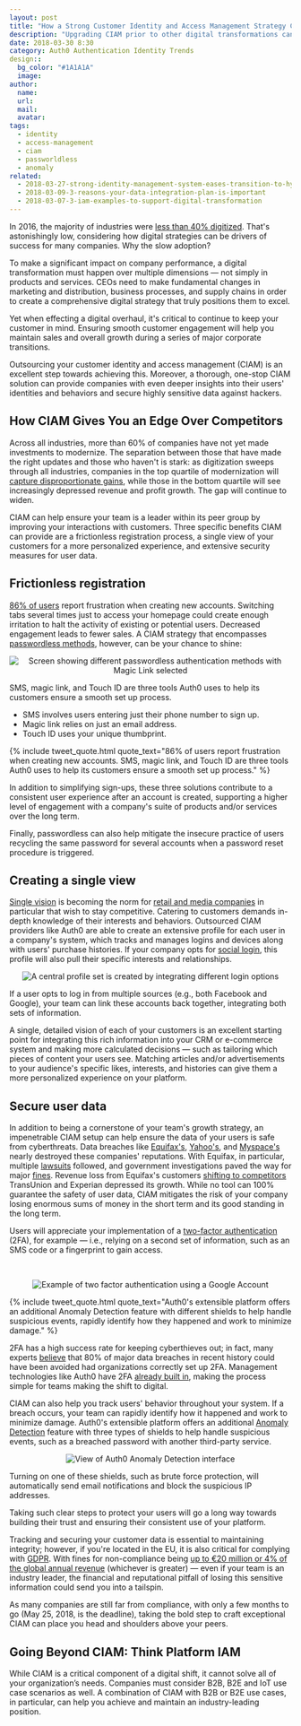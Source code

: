 ```yaml
---
layout: post
title: "How a Strong Customer Identity and Access Management Strategy Can Drive Digital Success"
description: "Upgrading CIAM prior to other digital transformations can help maintain a positive user experience and high level of engagement with your platform."
date: 2018-03-30 8:30
category: Auth0 Authentication Identity Trends
design:: 
  bg_color: "#1A1A1A"
  image: 
author:
  name:
  url:
  mail:
  avatar: 
tags: 
  - identity
  - access-management
  - ciam
  - passworldless
  - anomaly
related:
  - 2018-03-27-strong-identity-management-system-eases-transition-to-hybrid-cloud
  - 2018-03-09-3-reasons-your-data-integration-plan-is-important
  - 2018-03-07-3-iam-examples-to-support-digital-transformation
---
```


In 2016, the majority of industries were [less than 40% digitized](https://www.mckinsey.com/business-functions/digital-mckinsey/our-insights/the-case-for-digital-reinvention). That's astonishingly low, considering how digital strategies can be drivers of success for many companies. Why the slow adoption?

To make a significant impact on company performance, a digital transformation must happen over multiple dimensions — not simply in products and services. CEOs need to make fundamental changes in marketing and distribution, business processes, and supply chains in order to create a comprehensive digital strategy that truly positions them to excel. 

Yet when effecting a digital overhaul, it's critical to continue to keep your customer in mind. Ensuring smooth customer engagement will help you maintain sales and overall growth during a series of major corporate transitions.

Outsourcing your customer identity and access management (CIAM) is an excellent step towards achieving this. Moreover, a thorough, one-stop CIAM solution can provide companies with even deeper insights into their users' identities and behaviors and secure highly sensitive data against hackers.

## How CIAM Gives You an Edge Over Competitors

Across all industries, more than 60% of companies have not yet made investments to modernize. The separation between those that have made the right updates and those who haven't is stark: as digitization sweeps through all industries, companies in the top quartile of modernization will [capture disproportionate gains](https://www.mckinsey.com/business-functions/digital-mckinsey/our-insights/the-case-for-digital-reinvention), while those in the bottom quartile will see increasingly depressed revenue and profit growth. The gap will continue to widen.

CIAM can help ensure your team is a leader within its peer group by improving your interactions with customers. Three specific benefits CIAM can provide are a frictionless registration process, a single view of your customers for a more personalized experience, and extensive security measures for user data.

## Frictionless registration 

[86% of users](http://www.webhostingbuzz.com/blog/2013/03/21/whos-sharing-what/) report frustration when creating new accounts. Switching tabs several times just to access your homepage could create enough irritation to halt the activity of existing or potential users. Decreased engagement leads to fewer sales. A CIAM strategy that encompasses [passwordless methods](https://auth0.com/passwordless), however, can be your chance to shine:

<p style="text-align: center;">
  <img src="https://cdn.auth0.com/blog/digital-success-through-customer-identity-and-access-management/magic-link.png" alt="Screen showing different passwordless authentication methods with Magic Link selected">
</p>

SMS, magic link, and Touch ID are three tools Auth0 uses to help its customers ensure a smooth set up process. 

* SMS involves users entering just their phone number to sign up.
* Magic link relies on just an email address.
* Touch ID uses your unique thumbprint.

{% include tweet_quote.html quote_text="86% of users report frustration when creating new accounts. SMS, magic link, and Touch ID are three tools Auth0 uses to help its customers ensure a smooth set up process." %}

In addition to simplifying sign-ups, these three solutions contribute to a consistent user experience after an account is created, supporting a higher level of engagement with a company's suite of products and/or services over the long term.

Finally, passwordless can also help mitigate the insecure practice of users recycling the same password for several accounts when a password reset procedure is triggered. 

## Creating a single view

[Single vision](https://auth0.com/blog/the-three-best-ways-to-create-the-single-vision-of-a-customer/) is becoming the norm for [retail and media companies](https://www.mckinsey.com/business-functions/digital-mckinsey/our-insights/the-case-for-digital-reinvention) in particular that wish to stay competitive. Catering to customers demands in-depth knowledge of their interests and behaviors. Outsourced CIAM providers like Auth0 are able to create an extensive profile for each user in a company's system, which tracks and manages logins and devices along with users' purchase histories. If your company opts for [social login](https://auth0.com/learn/social-login/), this profile will also pull their specific interests and relationships. 

<p style="text-align: center;">
  <img src="https://cdn.auth0.com/blog/digital-success-through-customer-identity-and-access-management/central-profile.png" alt="A central profile set is created by integrating different login options">
</p>

If a user opts to log in from multiple sources (e.g., both Facebook and Google), your team can link these accounts back together, integrating both sets of information. 

A single, detailed vision of each of your customers is an excellent starting point for integrating this rich information into your CRM or e-commerce system and making more calculated decisions — such as tailoring which pieces of content your users see. Matching articles and/or advertisements to your audience's specific likes, interests, and histories can give them a more personalized experience on your platform. 

## Secure user data

In addition to being a cornerstone of your team's growth strategy, an impenetrable CIAM setup can help ensure the data of your users is safe from cyberthreats. Data breaches like [Equifax's](http://money.cnn.com/2017/09/11/technology/equifax-identity-theft/index.html), [Yahoo's](http://money.cnn.com/2017/10/03/technology/business/yahoo-breach-3-billion-accounts/index.html), and [Myspace's](https://techcrunch.com/2016/05/31/recently-confirmed-myspace-hack-could-be-the-largest-yet/) nearly destroyed these companies' reputations. With Equifax, in particular, multiple [lawsuits](http://bgr.com/2017/09/08/equifax-hack-lawsuit-class-action-how-to-join/) followed, and government investigations paved the way for major [fines](https://www.reuters.com/article/us-equifax-cyber-ftc/ftc-probes-equifax-top-democrat-likens-it-to-enron-idUSKCN1BP1VX). Revenue loss from Equifax's customers [shifting to competitors](https://www.wsj.com/articles/hack-puts-equifax-at-risk-of-pullback-by-lenders-1505253402) TransUnion and Experian depressed its growth. While no tool can 100% guarantee the safety of user data, CIAM mitigates the risk of your company losing enormous sums of money in the short term and its good standing in the long term.

Users will appreciate your implementation of a [two-factor authentication](https://auth0.com/learn/two-factor-authentication/) (2FA), for example — i.e., relying on a second set of information, such as an SMS code or a fingerprint to gain access. 

 <p style="text-align: center;">
  <img src="https://cdn.auth0.com/blog/digital-success-through-customer-identity-and-access-management/2-step-verification-google.png" alt="Example of two factor authentication using a Google Account">
</p>

{% include tweet_quote.html quote_text="Auth0's extensible platform offers an additional Anomaly Detection feature with different shields to help handle suspicious events, rapidly identify how they happened and work to minimize damage." %}

2FA has a high success rate for keeping cyberthieves out; in fact, many experts [believe](https://www.slideshare.net/cheapsslsecurity/vip-strong-authentication-no-passwords-infographic-by-symantec) that 80% of major data breaches in recent history could have been avoided had organizations correctly set up 2FA. Management technologies like Auth0 have 2FA [already built in](https://auth0.com/learn/two-factor-authentication/), making the process simple for teams making the shift to digital.

CIAM can also help you track users' behavior throughout your system. If a breach occurs, your team can rapidly identify how it happened and work to minimize damage. Auth0's extensible platform offers an additional [Anomaly Detection](https://auth0.com/docs/anomaly-detection) feature with three types of shields to help handle suspicious events, such as a breached password with another third-party service. 

<p style="text-align: center;">
  <img src="https://cdn.auth0.com/blog/digital-success-through-customer-identity-and-access-management/anomaly-detection-overview.png" alt="View of Auth0 Anomaly Detection interface">
</p>

Turning on one of these shields, such as brute force protection, will automatically send email notifications and block the suspicious IP addresses.

Taking such clear steps to protect your users will go a long way towards building their trust and ensuring their consistent use of your platform.

Tracking and securing your customer data is essential to maintaining integrity; however, if you're located in the EU, it is also critical for complying with [GDPR](https://auth0.com/gdpr). With fines for non-compliance being [up to €20 million or 4% of the global annual revenue](https://auth0.com/gdpr) (whichever is greater) — even if your team is an industry leader, the financial and reputational pitfall of losing this sensitive information could send you into a tailspin.

As many companies are still far from compliance, with only a few months to go (May 25, 2018, is the deadline), taking the bold step to craft exceptional CIAM can place you head and shoulders above your peers. 

## Going Beyond CIAM: Think Platform IAM

While CIAM is a critical component of a digital shift, it cannot solve all of your organization’s needs. Companies must consider B2B, B2E and IoT use case scenarios as well. A combination of CIAM with B2B or B2E use cases, in particular, can help you achieve and maintain an industry-leading position.
